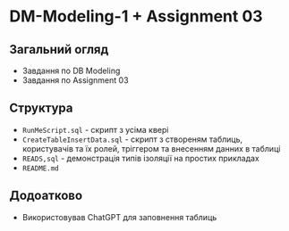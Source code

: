 # DM-Modeling-1 + Assignment 03

## Загальний огляд 
+ Завдання по DB Modeling
+ Завдання по Assignment 03

## Структура
+ ```RunMeScript.sql``` - скрипт з усіма квері
+ ```CreateTableInsertData.sql``` - скрипт з створеням таблиць, користувачів та їх ролей, тріггером та внесенням данних в таблиці 
+ ```READS,sql``` - демонстрація типів ізоляції на простих прикладах
+ ```README.md```

## Додоатково 
+ Використовував ChatGPT для заповнення таблиць 

